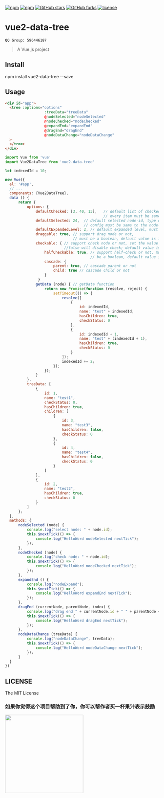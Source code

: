 [![npm](https://img.shields.io/npm/v/vue2-data-tree.svg )](https://www.npmjs.com/package/vue2-data-tree)
[![npm](https://img.shields.io/npm/dm/vue2-data-tree.svg)](https://www.npmjs.com/package/vue2-data-tree)
[![GitHub stars](https://img.shields.io/github/stars/tinwan/vue2-data-tree.svg?style=social&label=Stars&style=for-the-badge)](https://github.com/tinwan/vue2-data-tree/stargazers)
[![GitHub forks](https://img.shields.io/github/forks/tinwan/vue2-data-tree.svg?style=social&label=Fork&style=for-the-badge)](https://github.com/tinwan/vue2-data-tree/network)
[![license](https://img.shields.io/github/license/mashape/apistatus.svg)]()

# vue2-data-tree

```QQ Group: 596446187``` <br/>

> A Vue.js project

## Install
npm install vue2-data-tree --save

## Usage

```html
<div id="app">
  <tree :options="options"
                  :treeData="treeData"
                  @nodeSelected="nodeSelected"
                  @nodeChecked="nodeChecked"
                  @expandEnd="expandEnd"
                  @dragEnd="dragEnd"
                  @nodeDataChange="nodeDataChange"
  >
  </tree>
</div>
```

```js
import Vue from 'vue'
import Vue2DataTree from 'vue2-data-tree'

let indexedId = 10;

new Vue({
  el: '#app',
  // ...
  components: {Vue2DataTree},
  data () {
      return {
          options: {
              defaultChecked: [3, 40, 13],   // default list of checked node-id, type of
                                             // every item must be same to the node-id's type
              defaultSelected: 24,  // default selected node-id, type of this
                                    // config must be same to the node-id's type
              defaultExpandedLevel: 2, // default expanded level, must be a number
              draggable: true, // support drag node or not,
                               // must be a boolean, default value is false
              checkable: { // support check node or not, set the value to
                           //false will disable check; default value is like this
                  halfCheckable: true, // support half-check or not, must
                                       // be a boolean, default value is false
                  cascade: {
                      parent: true, // cascade parent or not
                      child: true // cascade child or not
                  }
               }
              getData (node) { // getData function
                  return new Promise(function (resolve, reject) {
                      setTimeout(() => {
                          resolve([
                              {
                                  id: indexedId,
                                  name: "test" + indexedId,
                                  hasChildren: true,
                                  checkStatus: 0
                              },
                              {
                                  id: indexedId + 1,
                                  name: "test" + (indexedId + 1),
                                  hasChildren: true,
                                  checkStatus: 0
                              }
                          ]);
                          indexedId += 2;
                      });
                  });
              }
          },
          treeData: [
              {
                  id: 1,
                  name: "test1",
                  checkStatus: 0,
                  hasChildren: true,
                  children: [
                      {
                          id: 3,
                          name: "test3",
                          hasChildren: false,
                          checkStatus: 0
                      },
                      {
                          id: 4,
                          name: "test4",
                          hasChildren: false,
                          checkStatus: 0
                      }
                  ]
              },
              {
                  id: 2,
                  name: "test2",
                  hasChildren: true,
                  checkStatus: 0
              }
          ]
      };
  },
  methods: {
      nodeSelected (node) {
          console.log("select node: " + node.id);
          this.$nextTick(() => {
              console.log("HelloWord nodeSelected nextTick");
          });
      },
      nodeChecked (node) {
          console.log("check node: " + node.id);
          this.$nextTick(() => {
              console.log("HelloWord nodeChecked nextTick");
          });
      },
      expandEnd () {
          console.log("nodeExpand");
          this.$nextTick(() => {
              console.log("HelloWord expandEnd nextTick");
          });
      },
      dragEnd (currentNode, parentNode, index) {
          console.log("drag end " + currentNode.id + " " + parentNode + " " + index);
          this.$nextTick(() => {
              console.log("HelloWord dragEnd nextTick");
          });
      },
      nodeDataChange (treeData) {
          console.log("nodeDataChange", treeData);
          this.$nextTick(() => {
              console.log("HelloWord nodeDataChange nextTick");
          });
      }
  }
})
```


## LICENSE

The MIT License

### 如果你觉得这个项目帮助到了你，你可以帮作者买一杯果汁表示鼓励
<img src="https://github.com/tinwan/vue2-data-tree/blob/master/src/assets/myWechat.png" width=256 height=256 />
